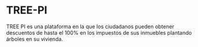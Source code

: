 # TREE-PI
TREE PI es una plataforma en la que los ciudadanos pueden obtener descuentos de hasta el 100% en los impuestos de sus inmuebles plantando árboles en su vivienda.
